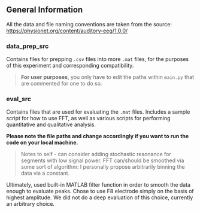 ## General Information
All the data and file naming conventions are taken from the source: https://physionet.org/content/auditory-eeg/1.0.0/

### data_prep_src
Contains files for prepping `.csv` files into more `.mat` files, for the purposes of this experiment and corresponding compatibility.
>**For user purposes**, you only have to edit the paths within `main.py` that are commented for one to do so.


### eval_src
Contains files that are used for evaluating the `.mat` files. Includes a sample script for how to use FFT, as well as various scripts for performing quantitative and qualitative analysis.

**Please note the file paths and change accordingly if you want to run the code on your local machine.**
>Notes to self - can consider adding stochastic resonance for segments with low signal power. FFT can/should be smoothed via some sort of algorithm: I personally propose arbitrarily binning the data via a constant.

Ultimately, used built-in MATLAB filter function in order to smooth the data enough to evaluate peaks. Chose to use F8 electrode simply on the basis of highest amplitude. We did not do a deep evaluation of this choice, currently an arbitrary choice.
